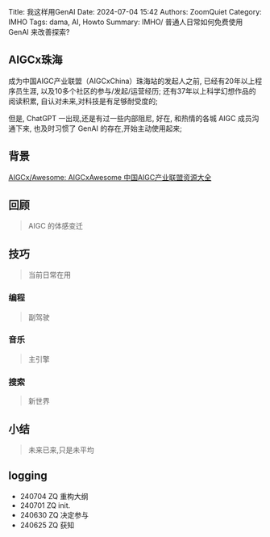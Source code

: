 Title: 我这样用GenAI
Date: 2024-07-04 15:42
Authors: ZoomQuiet
Category: IMHO
Tags: dama, AI, Howto
Summary: IMHO/ 普通人日常如何免费使用 GenAI 来改善探索?

## AIGCx珠海
成为中国AIGC产业联盟（AIGCxChina）珠海站的发起人之前,
已经有20年以上程序员生涯,
以及10多个社区的参与/发起/运营经历;
还有37年以上科学幻想作品的阅读积累,
自认对未来,对科技是有足够耐受度的;

但是, ChatGPT 一出现,还是有过一些内部阻尼, 
好在, 和热情的各城 AIGC 成员沟通下来,
也及时习惯了 GenAI 的存在,开始主动使用起来;

## 背景

[AIGCx/Awesome: AIGCxAwesome 中国AIGC产业联盟资源大全](https://github.com/AIGCx/Awesome)

## 回顾
> AIGC 的体感变迁

## 技巧
> 当前日常在用

### 编程
> 副驾驶


### 音乐
> 主引擎


### 搜索
> 新世界




## 小结
> 未来已来,只是未平均


## logging

- 240704 ZQ 重构大纲
- 240701 ZQ init.
- 240630 ZQ 决定参与
- 240625 ZQ 获知



